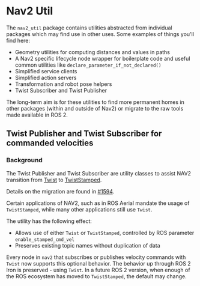 # Nav2 Util

The `nav2_util` package contains utilities abstracted from individual packages which may find use in other uses. Some examples of things you'll find here:

- Geometry utilities for computing distances and values in paths
- A Nav2 specific lifecycle node wrapper for boilerplate code and useful common utilities like `declare_parameter_if_not_declared()`
- Simplified service clients
- Simplified action servers
- Transformation and robot pose helpers
- Twist Subscriber and Twist Publisher

The long-term aim is for these utilities to find more permanent homes in other packages (within and outside of Nav2) or migrate to the raw tools made available in ROS 2.

## Twist Publisher and Twist Subscriber for commanded velocities

### Background

The Twist Publisher and Twist Subscriber are utility classes to assist NAV2 transition from
[Twist](https://github.com/ros2/common_interfaces/blob/humble/geometry_msgs/msg/Twist.msg) to [TwistStamped](https://github.com/ros2/common_interfaces/blob/humble/geometry_msgs/msg/TwistStamped.msg).

Details on the migration are found in [#1594](https://github.com/ros-planning/navigation2/issues/1594).

Certain applications of NAV2, such as in ROS Aerial mandate the usage of `TwistStamped`, while many other applications still use `Twist`.

The utility has the following effect:
* Allows use of either `Twist` or `TwistStamped`, controlled by ROS parameter `enable_stamped_cmd_vel`
* Preserves existing topic names without duplication of data

Every node in `nav2` that subscribes or publishes velocity commands with `Twist` now supports this optional behavior.
The behavior up through ROS 2 Iron is preserved - using `Twist`. In a future ROS 2 version, when enough of the
ROS ecosystem has moved to `TwistStamped`, the default may change.
